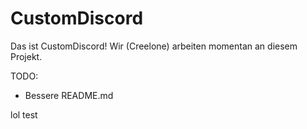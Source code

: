 # CustomDiscord

Das ist CustomDiscord! Wir (Creelone) arbeiten momentan an diesem Projekt.

TODO:
* Bessere README.md

lol test
